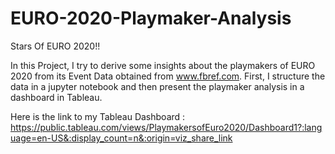 # EURO-2020-Playmaker-Analysis
Stars Of EURO 2020!!

In this Project, I try to derive some insights about the playmakers of EURO 2020 from its Event Data obtained from www.fbref.com.
First, I structure the data in a jupyter notebook and then present the playmaker analysis in a dashboard in Tableau.

Here is the link to my Tableau Dashboard : https://public.tableau.com/views/PlaymakersofEuro2020/Dashboard1?:language=en-US&:display_count=n&:origin=viz_share_link
